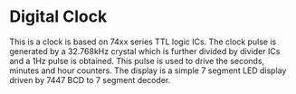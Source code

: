 # Digital Clock

This is a clock is based on 74xx series TTL logic ICs. The clock pulse is generated by a 32.768kHz crystal which is further divided by divider ICs and a 1Hz pulse is obtained. This pulse is used to drive the seconds, minutes and hour counters. The display is a simple 7 segment LED display driven by 7447 BCD to 7 segment decoder.
